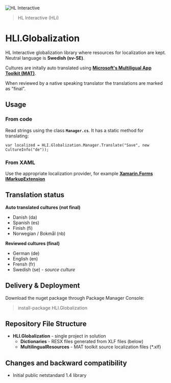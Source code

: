 ![HL Interactive](https://www.dropbox.com/s/fdyzvkso9zs9ndf/HLi.Signature.DVDs.jpg?dl=1)
> HL Interactive (HLi)

# HLI.Globalization
HL Interactive globalization library where resources for localization are kept.  
Neutral language is **Swedish (sv-SE)**.

Cultures are initally auto translated using **[Microsoft's Multiligual App Toolkit (MAT)](https://developer.microsoft.com/en-us/windows/develop/multilingual-app-toolkit "Multiligual App Toolkit at Microsoft.com")**.

When reviewed by a native speaking translator the translations are marked as "final".

## Usage
### From code
Read strings using the class **`Manager.cs`**. It has a static method for translating:

	var localized = HLI.Globalization.Manager.Translate("Save", new CultureInfo("de"));

### From XAML
Use the appropriate localization provider, for example **[Xamarin.Forms IMarkupExtension](https://developer.xamarin.com/guides/xamarin-forms/advanced/localization/ "Localizing Xamarin.Forms")**

## Translation status
**Auto translated cultures (not final)**

* Danish (da)
* Spanish (es)
* Finish (fi)
* Norwegian / Bokmål (nb)

**Reviewed cultures (final)**

* German (de)
* English (en)
* Frensh (fr)
* Swedish (se) - *source culture*

## Delivery & Deployment
Download the nuget package through Package Manager Console:

> install-package HLI.Globalization

## Repository File Structure
* **HLI.Globalization** - single project in solution
	* **Dictionaries** - RESX files generated from XLF files (below)
	* **MultilingualResources** - MAT toolkit source localization files (*.xlf)

## Changes and backward compatibility
* Initial public netstandard 1.4 library
